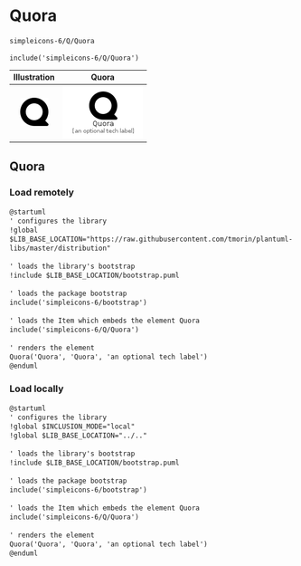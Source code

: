 # Quora


```text
simpleicons-6/Q/Quora
```

```text
include('simpleicons-6/Q/Quora')
```



| Illustration | Quora |
| :---: | :---: |
| ![illustration for Illustration](../../simpleicons-6/Q/Quora.png) | ![illustration for Quora](../../simpleicons-6/Q/Quora.Local.png) |




## Quora

### Load remotely
```plantuml
@startuml
' configures the library
!global $LIB_BASE_LOCATION="https://raw.githubusercontent.com/tmorin/plantuml-libs/master/distribution"

' loads the library's bootstrap
!include $LIB_BASE_LOCATION/bootstrap.puml

' loads the package bootstrap
include('simpleicons-6/bootstrap')

' loads the Item which embeds the element Quora
include('simpleicons-6/Q/Quora')

' renders the element
Quora('Quora', 'Quora', 'an optional tech label')
@enduml
```

### Load locally
```plantuml
@startuml
' configures the library
!global $INCLUSION_MODE="local"
!global $LIB_BASE_LOCATION="../.."

' loads the library's bootstrap
!include $LIB_BASE_LOCATION/bootstrap.puml

' loads the package bootstrap
include('simpleicons-6/bootstrap')

' loads the Item which embeds the element Quora
include('simpleicons-6/Q/Quora')

' renders the element
Quora('Quora', 'Quora', 'an optional tech label')
@enduml
```

